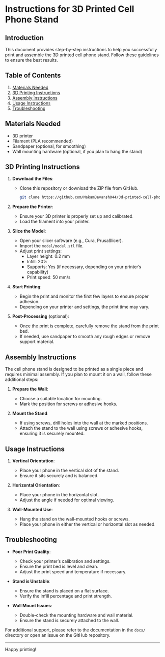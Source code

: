 # Instructions for 3D Printed Cell Phone Stand

## Introduction
This document provides step-by-step instructions to help you successfully print and assemble the 3D printed cell phone stand. Follow these guidelines to ensure the best results.

## Table of Contents
1. [Materials Needed](#materials-needed)
2. [3D Printing Instructions](#3d-printing-instructions)
3. [Assembly Instructions](#assembly-instructions)
4. [Usage Instructions](#usage-instructions)
5. [Troubleshooting](#troubleshooting)

## Materials Needed
- 3D printer
- Filament (PLA recommended)
- Sandpaper (optional, for smoothing)
- Wall mounting hardware (optional, if you plan to hang the stand)

## 3D Printing Instructions
1. **Download the Files**:
   - Clone this repository or download the ZIP file from GitHub.
     ```bash
     git clone https://github.com/MakamDevansh044/3d-printed-cell-phone-stand.git
     ```

2. **Prepare the Printer**:
   - Ensure your 3D printer is properly set up and calibrated.
   - Load the filament into your printer.

3. **Slice the Model**:
   - Open your slicer software (e.g., Cura, PrusaSlicer).
   - Import the `model/model.stl` file.
   - Adjust print settings:
     - Layer height: 0.2 mm
     - Infill: 20%
     - Supports: Yes (if necessary, depending on your printer’s capability)
     - Print speed: 50 mm/s

4. **Start Printing**:
   - Begin the print and monitor the first few layers to ensure proper adhesion.
   - Depending on your printer and settings, the print time may vary.

5. **Post-Processing** (optional):
   - Once the print is complete, carefully remove the stand from the print bed.
   - If needed, use sandpaper to smooth any rough edges or remove support material.

## Assembly Instructions
The cell phone stand is designed to be printed as a single piece and requires minimal assembly. If you plan to mount it on a wall, follow these additional steps:

1. **Prepare the Wall**:
   - Choose a suitable location for mounting.
   - Mark the position for screws or adhesive hooks.

2. **Mount the Stand**:
   - If using screws, drill holes into the wall at the marked positions.
   - Attach the stand to the wall using screws or adhesive hooks, ensuring it is securely mounted.

## Usage Instructions
1. **Vertical Orientation**:
   - Place your phone in the vertical slot of the stand.
   - Ensure it sits securely and is balanced.

2. **Horizontal Orientation**:
   - Place your phone in the horizontal slot.
   - Adjust the angle if needed for optimal viewing.

3. **Wall-Mounted Use**:
   - Hang the stand on the wall-mounted hooks or screws.
   - Place your phone in either the vertical or horizontal slot as needed.

## Troubleshooting
- **Poor Print Quality**:
  - Check your printer’s calibration and settings.
  - Ensure the print bed is level and clean.
  - Adjust the print speed and temperature if necessary.

- **Stand is Unstable**:
  - Ensure the stand is placed on a flat surface.
  - Verify the infill percentage and print strength.

- **Wall Mount Issues**:
  - Double-check the mounting hardware and wall material.
  - Ensure the stand is securely attached to the wall.

For additional support, please refer to the documentation in the `docs/` directory or open an issue on the GitHub repository.

---

Happy printing!
